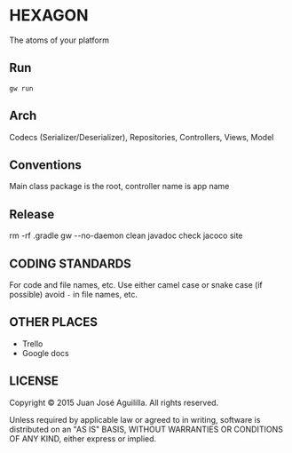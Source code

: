 
HEXAGON
=======

The atoms of your platform

## Run

    gw run

## Arch

Codecs (Serializer/Deserializer), Repositories, Controllers, Views, Model

## Conventions

Main class package is the root, controller name is app name

## Release

rm -rf .gradle
gw --no-daemon clean javadoc check jacoco site


CODING STANDARDS
----------------

For code and file names, etc. Use either camel case or snake case (if possible)
avoid `-` in file names, etc.

OTHER PLACES
------------

* Trello
* Google docs

LICENSE
-------

Copyright © 2015 Juan José Aguililla. All rights reserved.

Unless required by applicable law or agreed to in writing, software is distributed on an
"AS IS" BASIS, WITHOUT WARRANTIES OR CONDITIONS OF ANY KIND, either express or implied.
